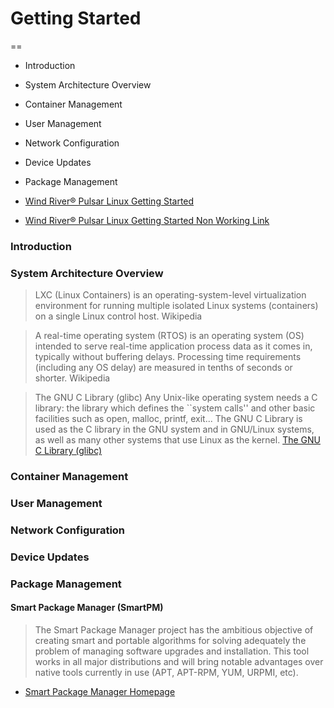 # Getting Started
==

- Introduction
- System Architecture Overview
- Container Management
- User Management
- Network Configuration
- Device Updates
- Package Management

- [Wind River® Pulsar Linux Getting Started](https://software.intel.com/en-us/articles/wind-river-pulsar-linux-getting-started-7-0)
- [Wind River® Pulsar Linux Getting Started Non Working Link](https://knowledge.windriver.com/@api/deki/files/242263/wr_pulsar_linux_getting_started_70.pdf)

### Introduction

### System Architecture Overview

> LXC (Linux Containers) is an operating-system-level virtualization environment for running multiple isolated Linux systems (containers) on a single Linux control host. Wikipedia

> A real-time operating system (RTOS) is an operating system (OS) intended to serve real-time application process data as it comes in, typically without buffering delays. Processing time requirements (including any OS delay) are measured in tenths of seconds or shorter. Wikipedia

> The GNU C Library (glibc) Any Unix-like operating system needs a C library: the library which defines the ``system calls'' and other basic facilities such as open, malloc, printf, exit... The GNU C Library is used as the C library in the GNU system and in GNU/Linux systems, as well as many other systems that use Linux as the kernel. [The GNU C Library (glibc)](https://www.gnu.org/software/libc/)

### Container Management

### User Management

### Network Configuration

### Device Updates

### Package Management

#### Smart Package Manager (SmartPM)

> The Smart Package Manager project has the ambitious objective of creating smart and portable algorithms for solving adequately the problem of managing software upgrades and installation. This tool works in all major distributions and will bring notable advantages over native tools currently in use (APT, APT-RPM, YUM, URPMI, etc).

- [Smart Package Manager Homepage](https://labix.org/smart)



